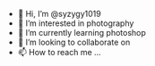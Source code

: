 - 👋 Hi, I’m @syzygy1019
- 👀 I’m interested in photography
- 🌱 I’m currently learning photoshop
- 💞️ I’m looking to collaborate on 
- 📫 How to reach me ...

<!---
syzygy1019/syzygy1019 is a ✨ special ✨ repository because its `README.md` (this file) appears on your GitHub profile.
You can click the Preview link to take a look at your changes.
--->
